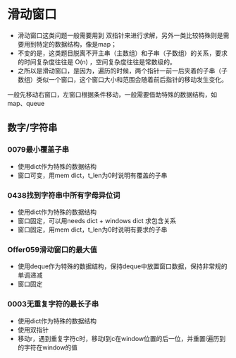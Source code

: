 # 滑动窗口
- 滑动窗口这类问题一般需要用到 双指针来进行求解，另外一类比较特殊则是需要用到特定的数据结构，像是map；
- 不变的是，这类题目脱离不开主串（主数组）和子串（子数组）的关系，要求的时间复杂度往往是 O(n) ，空间复杂度往往是常数级的。
- 之所以是滑动窗口，是因为，遍历的时候，两个指针一前一后夹着的子串（子数组）类似一个窗口，这个窗口大小和范围会随着前后指针的移动发生变化。

一般先移动右窗口，左窗口根据条件移动，一般需要借助特殊的数据结构，如map、queue
## 数字/字符串
### 0079最小覆盖子串
- 使用dict作为特殊的数据结构
- 窗口可变，用mem dict，t_len为0时说明有覆盖的子串
### 0438找到字符串中所有字母异位词
- 使用dict作为特殊的数据结构
- 窗口固定，可以用needs dict + windows dict 求包含关系
- 窗口固定，用mem dict，t_len为0时说明有要求的子串
### Offer059滑动窗口的最大值
- 使用deque作为特殊的数据结构，保持deque中放置窗口数据，保持非常规的单调递减
- 窗口固定
### 0003无重复字符的最长子串
- 使用dict作为特殊的数据结构
- 使用双指针
- 移动r，遇到重复字符c时，移动l到c在window位置的后一位，并重置l遍历到的字符在window的值